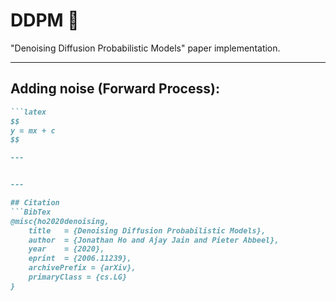 # DDPM 🎨
"Denoising Diffusion Probabilistic Models" paper implementation. 



---
## Adding noise (Forward Process):

```markdown
```latex
$$
y = mx + c
$$

---


---

## Citation
```BibTex
@misc{ho2020denoising,
    title   = {Denoising Diffusion Probabilistic Models},
    author  = {Jonathan Ho and Ajay Jain and Pieter Abbeel},
    year    = {2020},
    eprint  = {2006.11239},
    archivePrefix = {arXiv},
    primaryClass = {cs.LG}
}
```
